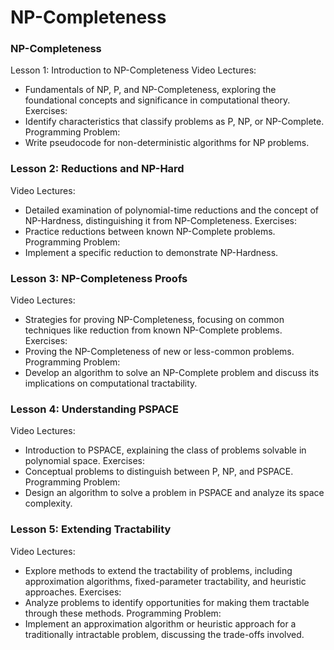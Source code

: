 # NP-Completeness


### NP-Completeness
Lesson 1: Introduction to NP-Completeness
Video Lectures:
- Fundamentals of NP, P, and NP-Completeness, exploring the foundational concepts and significance in computational theory.
Exercises:
- Identify characteristics that classify problems as P, NP, or NP-Complete.
Programming Problem:
- Write pseudocode for non-deterministic algorithms for NP problems.

### Lesson 2: Reductions and NP-Hard
Video Lectures:
- Detailed examination of polynomial-time reductions and the concept of NP-Hardness, distinguishing it from NP-Completeness.
Exercises:
- Practice reductions between known NP-Complete problems.
Programming Problem:
- Implement a specific reduction to demonstrate NP-Hardness.

### Lesson 3: NP-Completeness Proofs
Video Lectures:
- Strategies for proving NP-Completeness, focusing on common techniques like reduction from known NP-Complete problems.
Exercises:
- Proving the NP-Completeness of new or less-common problems.
Programming Problem:
- Develop an algorithm to solve an NP-Complete problem and discuss its implications on computational tractability.

### Lesson 4: Understanding PSPACE
Video Lectures:
- Introduction to PSPACE, explaining the class of problems solvable in polynomial space.
Exercises:
- Conceptual problems to distinguish between P, NP, and PSPACE.
Programming Problem:
- Design an algorithm to solve a problem in PSPACE and analyze its space complexity.

### Lesson 5: Extending Tractability
Video Lectures:
- Explore methods to extend the tractability of problems, including approximation algorithms, fixed-parameter tractability, and heuristic approaches.
Exercises:
- Analyze problems to identify opportunities for making them tractable through these methods.
Programming Problem:
- Implement an approximation algorithm or heuristic approach for a traditionally intractable problem, discussing the trade-offs involved.

